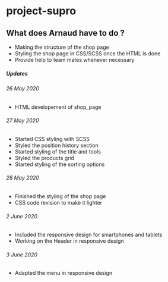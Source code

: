 # project-supro

## What does Arnaud have to do ?

* Making the structure of the shop page
* Styling the shop page in CSS/SCSS once the HTML is done
* Provide help to team mates whenever necessary




##### Updates

###### 26 May 2020
* HTML developement of shop_page

###### 27 May 2020
* Started CSS styling with SCSS
* Styled the position history section
* Started styling of the title and tools
* Styled the products grid
* Started styling of the sorting options

###### 28 May 2020
* Finished the styling of the shop page
* CSS code revision to make it lighter

###### 2 June 2020
* Included the responsive design for smartphones and tablets
* Working on the Header in responsive design

###### 3 June 2020
* Adapted the menu in responsive design
